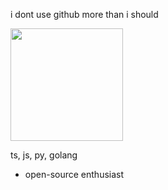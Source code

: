 i dont use github more than i should

<img height="180em" src="https://github-readme-stats.vercel.app/api?username=nekoyre&show_icons=true&theme=dracula&hide_border=true&count_private=true&include_all_commits=true" />

ts, js, py, golang

- open-source enthusiast
